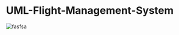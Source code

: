 # UML-Flight-Management-System
![fasfsa](https://user-images.githubusercontent.com/48295407/152697566-55189d7e-de2f-4c41-9af5-f932006a3e20.PNG)
